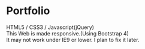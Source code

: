 # Portfolio
HTML5 / CSS3 / Javascript(jQuery)<br>
This Web is made responsive.(Using Bootstrap 4)<br>
It may not work under IE9 or lower. I plan to fix it later.

